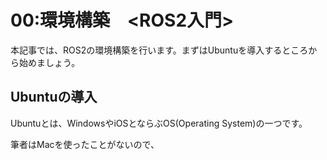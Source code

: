 # 00:環境構築　<ROS2入門>
本記事では、ROS2の環境構築を行います。まずはUbuntuを導入するところから始めましょう。

## Ubuntuの導入
Ubuntuとは、WindowsやiOSとならぶOS(Operating System)の一つです。

筆者はMacを使ったことがないので、

## 